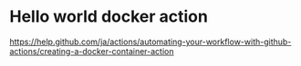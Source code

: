 # Hello world docker action

https://help.github.com/ja/actions/automating-your-workflow-with-github-actions/creating-a-docker-container-action
